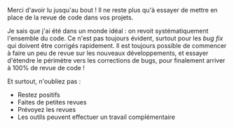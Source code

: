 Merci d'avoir lu jusqu'au bout ! Il ne reste plus qu'à essayer de mettre en place de la revue de code dans vos projets. 

Je sais que j'ai été dans un monde idéal : on revoit systématiquement l'ensemble du code. Ce n'est pas toujours évident, surtout pour les *bug fix* qui doivent être corrigés rapidement. Il est toujours possible de commencer à faire un peu de revue sur les nouveaux développements, et essayer d'étendre le périmètre vers les corrections de bugs, pour finalement arriver à 100% de revue de code ! 

Et surtout, n'oubliez pas :

- Restez positifs 
- Faites de petites revues
- Prévoyez les revues
- Les outils peuvent effectuer un travail complémentaire